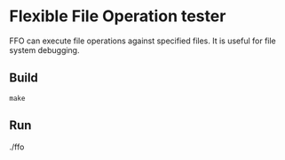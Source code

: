 # Flexible File Operation tester

FFO can execute file operations against specified files. It is useful for file system debugging.

## Build

`make`

## Run

./ffo
